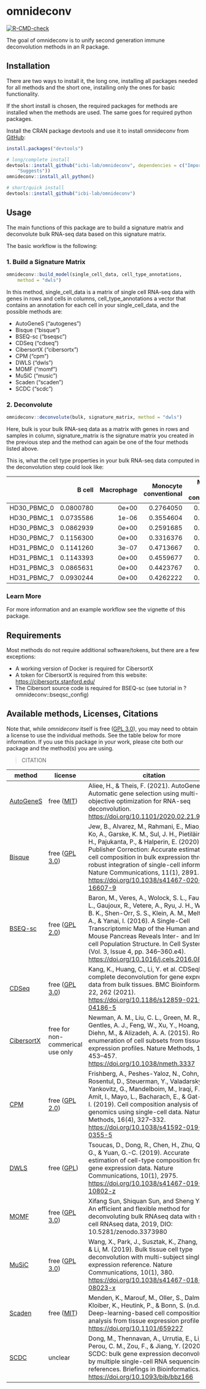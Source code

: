 
<!-- README.md is generated from README.Rmd. Please edit that file -->

# omnideconv

<!-- badges: start -->

[![R-CMD-check](https://github.com/icbi-lab/omnideconv/workflows/R-CMD-check/badge.svg)](https://github.com/icbi-lab/omnideconv/actions)
<!-- badges: end -->

The goal of omnideconv is to unify second generation immune
deconvolution methods in an R package.

## Installation

There are two ways to install it, the long one, installing all packages
needed for all methods and the short one, installing only the ones for
basic functionality.

If the short install is chosen, the required packages for methods are
installed when the methods are used. The same goes for required python
packages.

Install the CRAN package devtools and use it to install omnideconv from
[GitHub](https://github.com/):

``` r
install.packages("devtools")

# long/complete install
devtools::install_github("icbi-lab/omnideconv", dependencies = c("Imports",
    "Suggests"))
omnideconv::install_all_python()

# short/quick install
devtools::install_github("icbi-lab/omnideconv")
```

## Usage

The main functions of this package are to build a signature matrix and
deconvolute bulk RNA-seq data based on this signature matrix.

The basic workflow is the following:

### 1. Build a Signature Matrix

``` r
omnideconv::build_model(single_cell_data, cell_type_annotations,
    method = "dwls")
```

In this method, single\_cell\_data is a matrix of single cell RNA-seq
data with genes in rows and cells in columns, cell\_type\_annotations a
vector that contains an annotation for each cell in your
single\_cell\_data, and the possible methods are:

-   AutoGeneS (“autogenes”)
-   Bisque (“bisque”)
-   BSEQ-sc (“bseqsc”)
-   CDSeq (“cdseq”)
-   CibersortX (“cibersortx”)
-   CPM (“cpm”)
-   DWLS (“dwls”)
-   MOMF (“momf”)
-   MuSiC (“music”)
-   Scaden (“scaden”)
-   SCDC (“scdc”)

### 2. Deconvolute

``` r
omnideconv::deconvolute(bulk, signature_matrix, method = "dwls")
```

Here, bulk is your bulk RNA-seq data as a matrix with genes in rows and
samples in column, signature\_matrix is the signature matrix you created
in the previous step and the method can again be one of the four methods
listed above.

This is, what the cell type properties in your bulk RNA-seq data
computed in the deconvolution step could look like:

|               |    B cell | Macrophage | Monocyte conventional | Monocyte non-conventional |   NK cell | T cell CD4 | T cell CD8 | T cell dividing | T cell regulatory |
|:--------------|----------:|-----------:|----------------------:|--------------------------:|----------:|-----------:|-----------:|----------------:|------------------:|
| HD30\_PBMC\_0 | 0.0800780 |      0e+00 |             0.2764050 |                 0.1427114 | 0.1385384 |  0.3316996 |  0.0277395 |       0.0026353 |         0.0001929 |
| HD30\_PBMC\_1 | 0.0735586 |      1e-06 |             0.3554604 |                 0.1236851 | 0.1253645 |  0.2968113 |  0.0243933 |       0.0007228 |         0.0000029 |
| HD30\_PBMC\_3 | 0.0862939 |      0e+00 |             0.2591685 |                 0.1246382 | 0.1305280 |  0.3595342 |  0.0360420 |       0.0037421 |         0.0000530 |
| HD30\_PBMC\_7 | 0.1156300 |      0e+00 |             0.3316376 |                 0.0226567 | 0.1140384 |  0.3596168 |  0.0545500 |       0.0017350 |         0.0001355 |
| HD31\_PBMC\_0 | 0.1141260 |      3e-07 |             0.4713667 |                 0.0024376 | 0.0511600 |  0.3026050 |  0.0571770 |       0.0010128 |         0.0001147 |
| HD31\_PBMC\_1 | 0.1143393 |      0e+00 |             0.4559677 |                 0.0000000 | 0.0408233 |  0.3235003 |  0.0651854 |       0.0001089 |         0.0000752 |
| HD31\_PBMC\_3 | 0.0865631 |      0e+00 |             0.4423767 |                 0.0000000 | 0.0486223 |  0.3520335 |  0.0686691 |       0.0015950 |         0.0001403 |
| HD31\_PBMC\_7 | 0.0930244 |      0e+00 |             0.4262222 |                 0.0000000 | 0.0583644 |  0.3587579 |  0.0632944 |       0.0000000 |         0.0003367 |

### Learn More

For more information and an example workflow see the vignette of this
package.

## Requirements

Most methods do not require additional software/tokens, but there are a
few exceptions:

-   A working version of Docker is required for CibersortX
-   A token for CibersortX is required from this website:
    <https://cibersortx.stanford.edu/>
-   The Cibersort source code is required for BSEQ-sc (see tutorial in
    ?omnideconv::bseqsc\_config)

## Available methods, Licenses, Citations

Note that, while *omnideconv* itself is free ([GPL
3.0](https://github.com/icbi-lab/omnideconv/blob/main/LICENSE)), you may
need to obtain a license to use the individual methods. See the table
below for more information. If you use this package in your work, please
cite both our package and the method(s) you are using.

> CITATION

| method                                                 | license                                                                             | citation                                                                                                                                                                                                                                                                                                                                                                                      |
|--------------------------------------------------------|-------------------------------------------------------------------------------------|-----------------------------------------------------------------------------------------------------------------------------------------------------------------------------------------------------------------------------------------------------------------------------------------------------------------------------------------------------------------------------------------------|
| [AutoGeneS](https://github.com/theislab/AutoGeneS/)    | free ([MIT](https://github.com/theislab/AutoGeneS/blob/master/LICENSE))             | Aliee, H., & Theis, F. (2021). AutoGeneS: Automatic gene selection using multi-objective optimization for RNA-seq deconvolution. <https://doi.org/10.1101/2020.02.21.940650>                                                                                                                                                                                                                  |
| [Bisque](https://github.com/cozygene/bisque)           | free ([GPL 3.0](https://github.com/cozygene/bisque/blob/master/DESCRIPTION))        | Jew, B., Alvarez, M., Rahmani, E., Miao, Z., Ko, A., Garske, K. M., Sul, J. H., Pietiläinen, K. H., Pajukanta, P., & Halperin, E. (2020). Publisher Correction: Accurate estimation of cell composition in bulk expression through robust integration of single-cell information. Nature Communications, 11(1), 2891. <https://doi.org/10.1038/s41467-020-16607-9>                            |
| [BSEQ-sc](https://github.com/shenorrLab/bseqsc)        | free ([GPL 2.0](https://github.com/shenorrLab/bseqsc/blob/master/DESCRIPTION))      | Baron, M., Veres, A., Wolock, S. L., Faust, A. L., Gaujoux, R., Vetere, A., Ryu, J. H., Wagner, B. K., Shen-Orr, S. S., Klein, A. M., Melton, D. A., & Yanai, I. (2016). A Single-Cell Transcriptomic Map of the Human and Mouse Pancreas Reveals Inter- and Intra-cell Population Structure. In Cell Systems (Vol. 3, Issue 4, pp. 346–360.e4). <https://doi.org/10.1016/j.cels.2016.08.011> |
| [CDSeq](https://github.com/kkang7/CDSeq_R_Package)     | free ([GPL 3.0](https://github.com/kkang7/CDSeq_R_Package/blob/master/DESCRIPTION)) | Kang, K., Huang, C., Li, Y. et al. CDSeqR: fast complete deconvolution for gene expression data from bulk tissues. BMC Bioinformatics 22, 262 (2021). <https://doi.org/10.1186/s12859-021-04186-5>                                                                                                                                                                                            |
| [CibersortX](https://cibersortx.stanford.edu/)         | free for non-commerical use only                                                    | Newman, A. M., Liu, C. L., Green, M. R., Gentles, A. J., Feng, W., Xu, Y., Hoang, C. D., Diehn, M., & Alizadeh, A. A. (2015). Robust enumeration of cell subsets from tissue expression profiles. Nature Methods, 12(5), 453–457. <https://doi.org/10.1038/nmeth.3337>                                                                                                                        |
| [CPM](https://github.com/amitfrish/scBio)              | free ([GPL 2.0](https://github.com/amitfrish/scBio/blob/master/DESCRIPTION))        | Frishberg, A., Peshes-Yaloz, N., Cohn, O., Rosentul, D., Steuerman, Y., Valadarsky, L., Yankovitz, G., Mandelboim, M., Iraqi, F. A., Amit, I., Mayo, L., Bacharach, E., & Gat-Viks, I. (2019). Cell composition analysis of bulk genomics using single-cell data. Nature Methods, 16(4), 327–332. <https://doi.org/10.1038/s41592-019-0355-5>                                                 |
| [DWLS](https://bitbucket.org/yuanlab/dwls/src/master/) | free ([GPL](https://bitbucket.org/yuanlab/dwls/src/master/DESCRIPTION))             | Tsoucas, D., Dong, R., Chen, H., Zhu, Q., Guo, G., & Yuan, G.-C. (2019). Accurate estimation of cell-type composition from gene expression data. Nature Communications, 10(1), 2975. <https://doi.org/10.1038/s41467-019-10802-z>                                                                                                                                                             |
| [MOMF](https://github.com/sqsun/MOMF)                  | free ([GPL 3.0](https://github.com/sqsun/MOMF/blob/master/LICENSE.md))              | Xifang Sun, Shiquan Sun, and Sheng Yang. An efficient and flexible method for deconvoluting bulk RNAseq data with single-cell RNAseq data, 2019, DIO: 10.5281/zenodo.3373980                                                                                                                                                                                                                  |
| [MuSiC](https://github.com/xuranw/MuSiC/)              | free ([GPL 3.0](https://github.com/xuranw/MuSiC/blob/master/LICENSE))               | Wang, X., Park, J., Susztak, K., Zhang, N. R., & Li, M. (2019). Bulk tissue cell type deconvolution with multi-subject single-cell expression reference. Nature Communications, 10(1), 380. <https://doi.org/10.1038/s41467-018-08023-x>                                                                                                                                                      |
| [Scaden](https://github.com/KevinMenden/scaden)        | free ([MIT](https://github.com/KevinMenden/scaden/blob/master/LICENSE))             | Menden, K., Marouf, M., Oller, S., Dalmia, A., Kloiber, K., Heutink, P., & Bonn, S. (n.d.). Deep-learning-based cell composition analysis from tissue expression profiles. <https://doi.org/10.1101/659227>                                                                                                                                                                                   |
| [SCDC](https://github.com/meichendong/SCDC)            | unclear                                                                             | Dong, M., Thennavan, A., Urrutia, E., Li, Y., Perou, C. M., Zou, F., & Jiang, Y. (2020). SCDC: bulk gene expression deconvolution by multiple single-cell RNA sequencing references. Briefings in Bioinformatics. <https://doi.org/10.1093/bib/bbz166>                                                                                                                                        |
